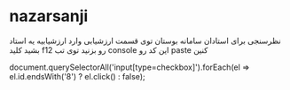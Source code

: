 # nazarsanji
نظرسنجی برای استادان سامانه بوستان
توی قسمت ارزشیابی وارد ارزشیابیه یه استاد بشید کلید f12 رو بزنید توی تب console این کد رو paste کنین

document.querySelectorAll('input[type=checkbox]').forEach(el => el.id.endsWith('8') ? el.click() : false); 
